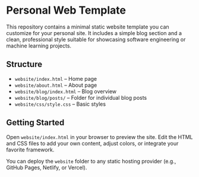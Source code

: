 # Personal Web Template

This repository contains a minimal static website template you can customize for your personal site. It includes a simple blog section and a clean, professional style suitable for showcasing software engineering or machine learning projects.

## Structure

- `website/index.html` – Home page
- `website/about.html` – About page
- `website/blog/index.html` – Blog overview
- `website/blog/posts/` – Folder for individual blog posts
- `website/css/style.css` – Basic styles

## Getting Started

Open `website/index.html` in your browser to preview the site. Edit the HTML and CSS files to add your own content, adjust colors, or integrate your favorite framework.

You can deploy the `website` folder to any static hosting provider (e.g., GitHub Pages, Netlify, or Vercel).
